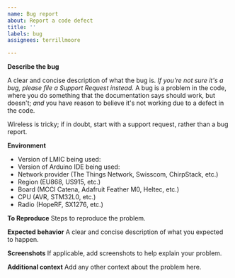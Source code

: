 ```yaml
---
name: Bug report
about: Report a code defect
title: ''
labels: bug
assignees: terrillmoore

---
```


**Describe the bug**

A clear and concise description of what the bug is. _If you're not sure it's a bug, please file a Support Request instead._ A bug is a problem in the code, where you do something that the documentation says should work, but doesn't; _and_ you have reason to believe it's not working due to a defect in the code.

Wireless is tricky; if in doubt, start with a support request, rather than a bug report.

**Environment**

- Version of LMIC being used: 
- Version of Arduino IDE being used:
- Network provider (The Things Network, Swisscom, ChirpStack, etc.)
- Region (EU868, US915, etc.)
- Board (MCCI Catena, Adafruit Feather M0, Heltec, etc.)
- CPU (AVR, STM32L0, etc.)
- Radio (HopeRF, SX1276, etc.)

**To Reproduce**
Steps to reproduce the problem.

**Expected behavior**
A clear and concise description of what you expected to happen.

**Screenshots**
If applicable, add screenshots to help explain your problem.

**Additional context**
Add any other context about the problem here.
